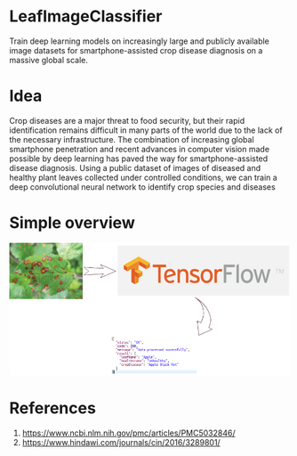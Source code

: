# LeafImageClassifier
Train deep learning models on increasingly large and publicly available image datasets for smartphone-assisted crop disease diagnosis on a massive global scale.
# Idea
Crop diseases are a major threat to food security, but their rapid identification remains difficult in many parts of the world due to the lack of the necessary infrastructure. The combination of increasing global smartphone penetration and recent advances in computer vision made possible by deep learning has paved the way for smartphone-assisted disease diagnosis. Using a public dataset of images of diseased and healthy plant leaves collected under controlled conditions, we can train a deep convolutional neural network to identify crop species and diseases
# Simple overview
![Simple overview](https://raw.githubusercontent.com/vivekaditya/WebService/master/LIC.png)
# References
1. https://www.ncbi.nlm.nih.gov/pmc/articles/PMC5032846/
2. https://www.hindawi.com/journals/cin/2016/3289801/
